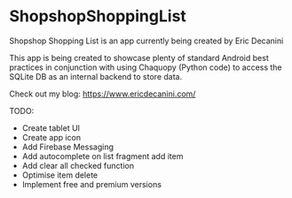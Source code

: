 # ShopshopShoppingList

Shopshop Shopping List is an app currently being created by Eric Decanini

This app is being created to showcase plenty of standard Android best practices in conjunction with using Chaquopy (Python code) to access the SQLite DB as an internal backend to store data.

Check out my blog:
https://www.ericdecanini.com/

TODO:
- Create tablet UI
- Create app icon
- Add Firebase Messaging
- Add autocomplete on list fragment add item
- Add clear all checked function
- Optimise item delete
- Implement free and premium versions
